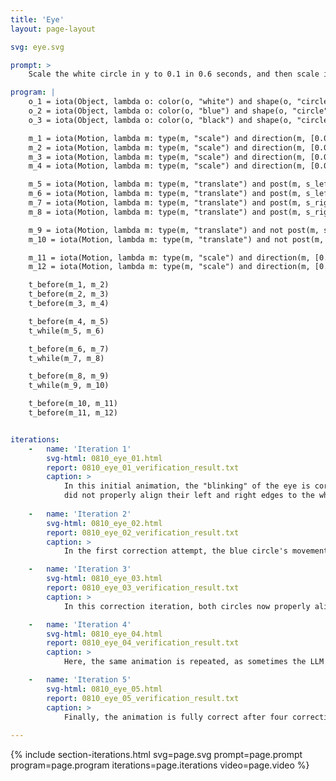 ```yaml
---
title: 'Eye'
layout: page-layout

svg: eye.svg

prompt: >
    Scale the white circle in y to 0.1 in 0.6 seconds, and then scale it back up. Do this again. Move the blue and black circles to align their left edges to the white circle. Then repeat to align their right edges. Then move them back to the center of the white circle. Then scale the white circle down and up again.

program: |
    o_1 = iota(Object, lambda o: color(o, "white") and shape(o, "circle"))
    o_2 = iota(Object, lambda o: color(o, "blue") and shape(o, "circle"))
    o_3 = iota(Object, lambda o: color(o, "black") and shape(o, "circle"))

    m_1 = iota(Motion, lambda m: type(m, "scale") and direction(m, [0.0, -1.0]) and magnitude(m, [0.0, 0.1]) and origin(m, ["50%", "50%"]) and duration(m, 0.6) and agent(m, o_1))
    m_2 = iota(Motion, lambda m: type(m, "scale") and direction(m, [0.0, 1.0]) and origin(m, ["50%", "50%"]) and agent(m, o_1))
    m_3 = iota(Motion, lambda m: type(m, "scale") and direction(m, [0.0, -1.0]) and magnitude(m, [0.0, 0.1]) and origin(m, ["50%", "50%"]) and agent(m, o_1) and not m_1)
    m_4 = iota(Motion, lambda m: type(m, "scale") and direction(m, [0.0, 1.0]) and origin(m, ["50%", "50%"]) and agent(m, o_1) and not m_2)

    m_5 = iota(Motion, lambda m: type(m, "translate") and post(m, s_left_border(o_2, o_1)) and agent(m, o_2))
    m_6 = iota(Motion, lambda m: type(m, "translate") and post(m, s_left_border(o_3, o_1)) and agent(m, o_3))
    m_7 = iota(Motion, lambda m: type(m, "translate") and post(m, s_right_border(o_2, o_1)) and agent(m, o_2))
    m_8 = iota(Motion, lambda m: type(m, "translate") and post(m, s_right_border(o_3, o_1)) and agent(m, o_3))

    m_9 = iota(Motion, lambda m: type(m, "translate") and not post(m, s_border(o_2, o_1)) and agent(m, o_2) and not m_5 and not m_7)
    m_10 = iota(Motion, lambda m: type(m, "translate") and not post(m, s_border(o_3, o_1)) and agent(m, o_3) and not m_6 and not m_8)

    m_11 = iota(Motion, lambda m: type(m, "scale") and direction(m, [0.0, -1.0]) and magnitude(m, [0.0, 0.1]) and origin(m, ["50%", "50%"]) and agent(m, o_1) and not m_1 and not m_3)
    m_12 = iota(Motion, lambda m: type(m, "scale") and direction(m, [0.0, 1.0]) and origin(m, ["50%", "50%"]) and agent(m, o_1) and not m_2 and not m_4)

    t_before(m_1, m_2)
    t_before(m_2, m_3)
    t_before(m_3, m_4)

    t_before(m_4, m_5)
    t_while(m_5, m_6)

    t_before(m_6, m_7)
    t_while(m_7, m_8)

    t_before(m_8, m_9)
    t_while(m_9, m_10)

    t_before(m_10, m_11)
    t_before(m_11, m_12)


iterations:
    -   name: 'Iteration 1'
        svg-html: 0810_eye_01.html
        report: 0810_eye_01_verification_result.txt
        caption: >
            In this initial animation, the "blinking" of the eye is correct. However, the blue and black circles
            did not properly align their left and right edges to the white circle.
    
    -   name: 'Iteration 2'
        svg-html: 0810_eye_02.html
        report: 0810_eye_02_verification_result.txt
        caption: >
            In the first correction attempt, the blue circle's movements improved. However, the black circle, instead of aligning its edges to the white circle, moved to the center of the blue circle.

    -   name: 'Iteration 3'
        svg-html: 0810_eye_03.html
        report: 0810_eye_03_verification_result.txt
        caption: >
            In this correction iteration, both circles now properly align their edges to the white circle. However, they did not move back to the center of the white circle.

    -   name: 'Iteration 4'
        svg-html: 0810_eye_04.html
        report: 0810_eye_04_verification_result.txt
        caption: >
            Here, the same animation is repeated, as sometimes the LLM would get stuck in a fixated state.

    -   name: 'Iteration 5'
        svg-html: 0810_eye_05.html
        report: 0810_eye_05_verification_result.txt
        caption: >
            Finally, the animation is fully correct after four correction iterations.
        
---
```



{% include section-iterations.html svg=page.svg prompt=page.prompt program=page.program iterations=page.iterations video=page.video %}
